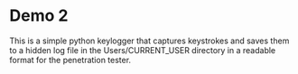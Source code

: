 # Demo 2

This is a simple python keylogger that captures keystrokes and saves them to a hidden log file in the Users/CURRENT_USER directory in a readable format for the penetration tester.

